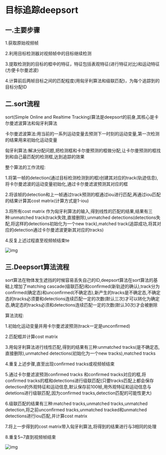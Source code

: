 # 目标追踪deepsort

## 一.主要步骤

1.获取原始视频帧

2.利用目标检测器对视频帧中的目标继续检测

3.提取检测到的目标的框中的特征，特征包括表观特征(进行特征对比)和运动特征(方便卡尔曼滤波)

4.计算前后两帧目标之间的匹配程度(用匈牙利算法和级联匹配)，为每个追踪到的目标分配ID

## 二.sort流程

sort(Simple Online and Realtime Tracking)算法是deepsort的前身,其核心是卡尔曼滤波算法和匈牙利算法

卡尔曼滤波算法:用当前的一系列运动变量去预测下一时刻的运动变量,第一次检测的结果用来初始化运动变量

匈牙利算法:解决分配问题,把检测框和卡尔曼预测的框做分配,让卡尔曼预测的框找到和自己最匹配的检测框,达到追踪的效果

整个算法的工作流程:

1.将第一帧的detection(通过目标检测检测到的框)创建其对应的track(轨迹信息),将卡尔曼滤波的运动变量初始化,通过卡尔曼滤波预测其对应的框

2.将该帧的detection和上一帧通过track预测的框通过iou进行匹配,再通过iou匹配的结果计算其cost matrix(计算方式是1-iou)

3.将所有cost matrix 作为匈牙利算法的输入,得到线性的匹配的结果,结果有三种:unmatched track(track失效,直接删除),unmatched detections(detections失配,将这样的detections初始化为一个new track),matched track(追踪成功,将其对应的detection通过卡尔曼滤波更新其对应的tracks)

4.反复上述过程直至视频帧结束te

![img](https://img-blog.csdnimg.cn/20210913191555921.png?x-oss-process=image/watermark,type_ZHJvaWRzYW5zZmFsbGJhY2s,shadow_50,text_Q1NETiBA54Ku5ZOl5bim5L2g5a2m,size_20,color_FFFFFF,t_70,g_se,x_16)

## 三.Deepsort算法流程

sort算法在物体发生遮挡的时候容易丢失自己的ID,deepsort算法在sort算法的基础上增加了matching cascade(级联匹配)和confirmed(新轨迹的确认),track分为confirmed(确定态)和unconfirmed(不确定态),新产生的tracks是不确定态,不确定态的tracks必须要和detections连续匹配一定的次数(默认三次)才可以转化为确定态,确定态的tracks必须和detections连续匹配一定的次数(默认30次)才会被删除

算法流程:

1.初始化运动变量并用卡尔曼滤波预测(track一定是unconfirmed)

2.匹配框并计算cost matrix

3.用匈牙利算法进行线性匹配,得到的结果有三种:unmatched tracks(是不确定态,直接删除),unmatched detections(初始化为一个new tracks),matched tracks

4.重复上述步骤,直至出现confirmed tracks或视频帧结束

5.通过卡尔曼滤波预测confirmed tracks 和confirmed tracks对应的框,将confirmed tracks的框和detections进行级联匹配(只要tracks匹配上都会保存detection的外观特征和运动信息,默认保存前100帧,用外观特征和运动信息与detetions进行级联匹配,因为confirmed tracks,detection匹配的可能性更大)

6.级联匹配的结果有三种:matched tracks,unmatched tracks,unmatched detection,将之前unconfirmed tracks,unmatched tracked和unmatched detections进行iou匹配,并计算cost matrix

7.将上一步得到的cost matrix带入匈牙利算法,将得到的结果进行与3相同的处理

8.重复5~7直到视频帧结束

![img](https://img-blog.csdnimg.cn/2021091319520099.png?x-oss-process=image/watermark,type_ZHJvaWRzYW5zZmFsbGJhY2s,shadow_50,text_Q1NETiBA54Ku5ZOl5bim5L2g5a2m,size_20,color_FFFFFF,t_70,g_se,x_16)